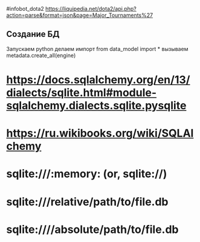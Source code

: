 #infobot_dota2
https://liquipedia.net/dota2/api.php?action=parse&format=json&page=Major_Tournaments%27

<h2>Создание БД</h2>
Запускаем python
делаем импорт
from data_model import *
вызываем metadata.create_all(engine)



# https://docs.sqlalchemy.org/en/13/dialects/sqlite.html#module-sqlalchemy.dialects.sqlite.pysqlite
# https://ru.wikibooks.org/wiki/SQLAlchemy
# sqlite:///:memory: (or, sqlite://)
# sqlite:///relative/path/to/file.db
# sqlite:////absolute/path/to/file.db
